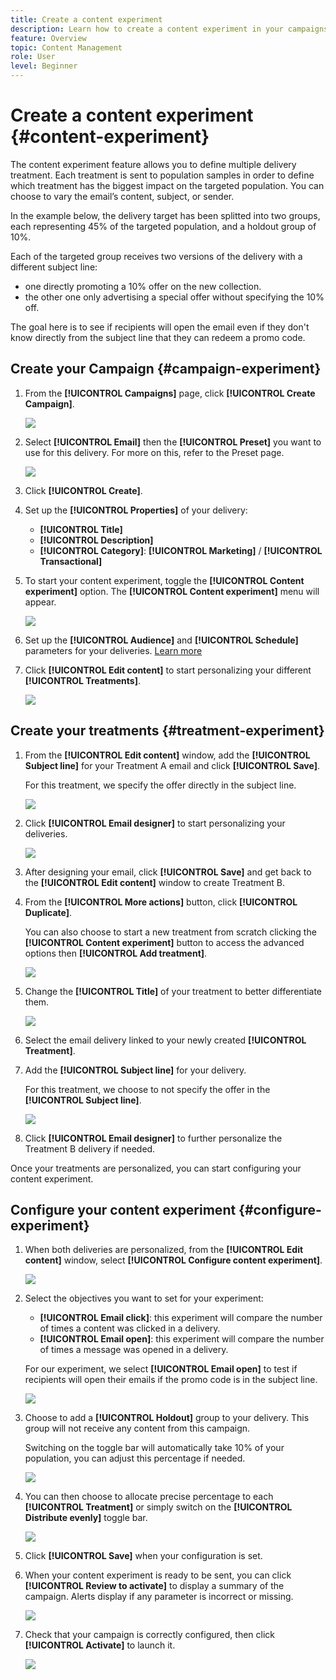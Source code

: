 ```yaml
---
title: Create a content experiment
description: Learn how to create a content experiment in your campaigns
feature: Overview
topic: Content Management
role: User
level: Beginner
---
```

# Create a content experiment {#content-experiment}

The content experiment feature allows you to define multiple delivery treatment. Each treatment is sent to population samples in order to define which treatment has the biggest impact on the targeted population. You can choose to vary the email’s content, subject, or sender. 

In the example below, the delivery target has been splitted into two groups, each representing 45% of the targeted population, and a holdout group of 10%. 

Each of the targeted group receives two versions of the delivery with a different subject line:

* one directly promoting a 10% offer on the new collection.
* the other one only advertising a special offer without specifying the 10% off. 

The goal here is to see if recipients will open the email even if they don't know directly from the subject line that they can redeem a promo code.

## Create your Campaign {#campaign-experiment}

1. From the **[!UICONTROL Campaigns]** page, click **[!UICONTROL Create Campaign]**.

    ![](assets/content_experiment_1.png)

1. Select **[!UICONTROL Email]** then the **[!UICONTROL Preset]** you want to use for this delivery. For more on this, refer to the Preset page.

    ![](assets/content_experiment_2.png)

1. Click **[!UICONTROL Create]**.

1. Set up the **[!UICONTROL Properties]** of your delivery:
    * **[!UICONTROL Title]**
    * **[!UICONTROL Description]**
    * **[!UICONTROL Category]**: **[!UICONTROL Marketing]** / **[!UICONTROL Transactional]**

1. To start your content experiment, toggle the **[!UICONTROL Content experiment]** option. The **[!UICONTROL Content experiment]** menu will appear.

    ![](assets/content_experiment_3.png)

1. Set up the **[!UICONTROL Audience]** and **[!UICONTROL Schedule]** parameters for your deliveries. [Learn more](create-campaign.md)

1. Click **[!UICONTROL Edit content]** to start personalizing your different **[!UICONTROL Treatments]**.

    ![](assets/content_experiment_4.png)

## Create your treatments {#treatment-experiment}

1. From the **[!UICONTROL Edit content]** window, add the **[!UICONTROL Subject line]** for your Treatment A email and click **[!UICONTROL Save]**.

    For this treatment, we specify the offer directly in the subject line.

    ![](assets/content_experiment_5.png)

1. Click **[!UICONTROL Email designer]** to start personalizing your deliveries. 

    ![](assets/content_experiment_6.png)

1. After designing your email, click **[!UICONTROL Save]** and get back to the **[!UICONTROL Edit content]** window to create Treatment B. 

1.  From the **[!UICONTROL More actions]** button, click **[!UICONTROL Duplicate]**. 

    You can also choose to start a new treatment from scratch clicking the **[!UICONTROL Content experiment]** button to access the advanced options then **[!UICONTROL Add treatment]**.

    ![](assets/content_experiment_7.png)

1. Change the **[!UICONTROL Title]** of your treatment to better differentiate them.

    ![](assets/content_experiment_8.png)

1. Select the email delivery linked to your newly created **[!UICONTROL Treatment]**.

1. Add the **[!UICONTROL Subject line]** for your delivery. 

    For this treatment, we choose to not specify the offer in the **[!UICONTROL Subject line]**.

    ![](assets/content_experiment_9.png)

1. Click **[!UICONTROL Email designer]** to further personalize the Treatment B delivery if needed.

Once your treatments are personalized, you can start configuring your content experiment.

## Configure your content experiment {#configure-experiment}

1. When both deliveries are personalized, from the **[!UICONTROL Edit content]** window, select **[!UICONTROL Configure content experiment]**.

    ![](assets/content_experiment_10.png)

1. Select the objectives you want to set for your experiment:

    * **[!UICONTROL Email click]**: this experiment will compare the number of times a content was clicked in a delivery.
    * **[!UICONTROL Email open]**: this experiment will compare the number of times a message was opened in a delivery.

    For our experiment, we select **[!UICONTROL Email open]** to test if recipients will open their emails if the promo code is in the subject line.

    ![](assets/content_experiment_11.png)

1. Choose to add a **[!UICONTROL Holdout]** group to your delivery. This group will not receive any content from this campaign. 

    Switching on the toggle bar will automatically take 10% of your population, you can adjust this percentage if needed.

    ![](assets/content_experiment_12.png)

1. You can then choose to allocate precise percentage to each **[!UICONTROL Treatment]** or simply switch on the **[!UICONTROL Distribute evenly]** toggle bar.

    ![](assets/content_experiment_13.png)

1. Click **[!UICONTROL Save]** when your configuration is set.

1. When your content experiment is ready to be sent, you can click **[!UICONTROL Review to activate]** to display a summary of the campaign. Alerts display if any parameter is incorrect or missing.

    ![](assets/content_experiment_15.png)

1. Check that your campaign is correctly configured, then click **[!UICONTROL Activate]** to launch it.

    ![](assets/content_experiment_14.png)

